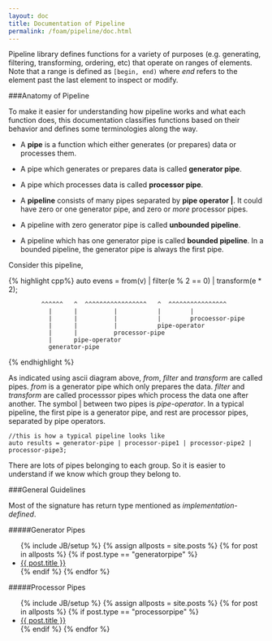```yaml
---
layout: doc
title: Documentation of Pipeline
permalink: /foam/pipeline/doc.html
---
```


Pipeline library defines functions for a variety of purposes (e.g. generating, filtering, transforming, ordering, etc) that operate on ranges of elements. 
Note that a range is defined as `[begin, end)` where *end* refers to the element past the last element to inspect or modify.

###Anatomy of Pipeline

To make it easier for understanding how pipeline works and what each function does, this documentation classifies functions based on their behavior 
and defines some terminologies along the way.

- A **pipe** is a function which either generates (or prepares) data or processes them. 

- A pipe which generates or prepares data is called **generator pipe**.

- A pipe which processes data is called **processor pipe**. 

- A **pipeline** consists of many pipes separated by **pipe operator |**. It could have zero or one generator pipe, and zero or *more* processor pipes.

- A pipeline with zero generator pipe is called **unbounded pipeline**.

- A pipeline which has one generator pipe is called **bounded pipeline**. In a bounded pipeline, the generator pipe is always the first pipe.

Consider this pipeline,

{% highlight cpp%}
auto evens = from(v)  |  filter(e % 2 == 0)  |  transform(e * 2);

             ^^^^^^   ^  ^^^^^^^^^^^^^^^^^   ^  ^^^^^^^^^^^^^^^^
               |      |          |           |        |
               |      |          |           |        procoessor-pipe
               |      |          |           pipe-operator
               |      |          processor-pipe
               |      pipe-operator
               generator-pipe
{% endhighlight %}

As indicated using ascii diagram above, *from*, *filter* and *transform* are called pipes. *from* is a generator pipe which only prepares the data. *filter* and *transform* are called processsor pipes which process the data one after another. The symbol | between two pipes is *pipe-operator*. In a typical pipeline, the first pipe is a generator pipe, and rest are processor pipes, separated by pipe operators.

    //this is how a typical pipeline looks like
    auto results = generator-pipe | processor-pipe1 | processor-pipe2 | processor-pipe3; 

There are lots of pipes belonging to each group. So it is easier to understand if we know which group they belong to.

###General Guidelines

Most of the signature has return type mentioned as *implementation-defined*.

#####Generator Pipes

<ul>
{% include JB/setup %}
{% assign allposts = site.posts %}
{% for post in allposts  %}
    {% if post.type == "generatorpipe" %}
<li><a href="{{ post.url }}">{{ post.title }}</a></li>  
    {% endif %}
{% endfor %}
</ul>

#####Processor Pipes

<ul>
{% include JB/setup %}
{% assign allposts = site.posts %}
{% for post in allposts  %}
    {% if post.type == "processorpipe" %}
<li><a href="{{ post.url }}">{{ post.title }}</a></li>  
    {% endif %}
{% endfor %}
</ul>
